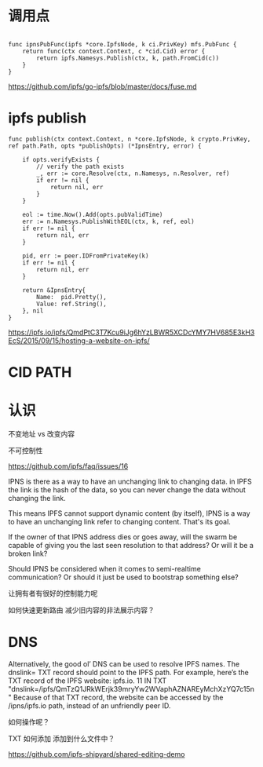 

#   调用点 



```

func ipnsPubFunc(ipfs *core.IpfsNode, k ci.PrivKey) mfs.PubFunc {
	return func(ctx context.Context, c *cid.Cid) error {
		return ipfs.Namesys.Publish(ctx, k, path.FromCid(c))
	}
}

```


https://github.com/ipfs/go-ipfs/blob/master/docs/fuse.md 



# ipfs  publish 


```
func publish(ctx context.Context, n *core.IpfsNode, k crypto.PrivKey, ref path.Path, opts *publishOpts) (*IpnsEntry, error) {

	if opts.verifyExists {
		// verify the path exists
		_, err := core.Resolve(ctx, n.Namesys, n.Resolver, ref)
		if err != nil {
			return nil, err
		}
	}

	eol := time.Now().Add(opts.pubValidTime)
	err := n.Namesys.PublishWithEOL(ctx, k, ref, eol)
	if err != nil {
		return nil, err
	}

	pid, err := peer.IDFromPrivateKey(k)
	if err != nil {
		return nil, err
	}

	return &IpnsEntry{
		Name:  pid.Pretty(),
		Value: ref.String(),
	}, nil
}
```

https://ipfs.io/ipfs/QmdPtC3T7Kcu9iJg6hYzLBWR5XCDcYMY7HV685E3kH3EcS/2015/09/15/hosting-a-website-on-ipfs/ 


# CID PATH 


# 认识 

不变地址 vs 改变内容  

不可控制性 

https://github.com/ipfs/faq/issues/16 


IPNS is there as a way to have an unchanging link to changing data. in IPFS the link is the hash of the data, so you can never change the data without changing the link.

This means IPFS cannot support dynamic content (by itself), IPNS is a way to have an unchanging link refer to changing content. That's its goal. 


If the owner of that IPNS address dies or goes away, will the swarm be capable of giving you the last seen resolution to that address? Or will it be a broken link?

Should IPNS be considered when it comes to semi-realtime communication? Or should it just be used to bootstrap something else? 

让拥有者有很好的控制能力呢 

如何快速更新路由  减少旧内容的非法展示内容？

# DNS
Alternatively, the good ol’ DNS can be used to resolve IPFS names. The dnslink= TXT record should point to the IPFS path.
For example, here’s the TXT record of the IPFS website:
ipfs.io. 11 IN TXT "dnslink=/ipfs/QmTzQ1JRkWErjk39mryYw2WVaphAZNAREyMchXzYQ7c15n"
Because of that TXT record, the website can be accessed by the /ipns/ipfs.io path, instead of an unfriendly peer ID.

如何操作呢？

TXT 如何添加 添加到什么文件中？


https://github.com/ipfs-shipyard/shared-editing-demo




